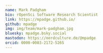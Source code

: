 ```yaml
---
name: Mark Padgham
bio: rOpenSci Software Research Scientist
link: https://mpadge.github.io/
github: mpadge
img: img/team/mark-padgham.jpg
bluesky: mpadge.bsky.social
mastodon: https://nerdculture.de/@mpadge
orcid: 0000-0003-2172-5265
---
```

